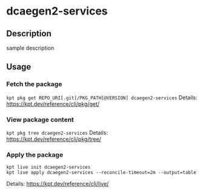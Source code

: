 # dcaegen2-services

## Description
sample description

## Usage

### Fetch the package
`kpt pkg get REPO_URI[.git]/PKG_PATH[@VERSION] dcaegen2-services`
Details: https://kpt.dev/reference/cli/pkg/get/

### View package content
`kpt pkg tree dcaegen2-services`
Details: https://kpt.dev/reference/cli/pkg/tree/

### Apply the package
```
kpt live init dcaegen2-services
kpt live apply dcaegen2-services --reconcile-timeout=2m --output=table
```
Details: https://kpt.dev/reference/cli/live/
